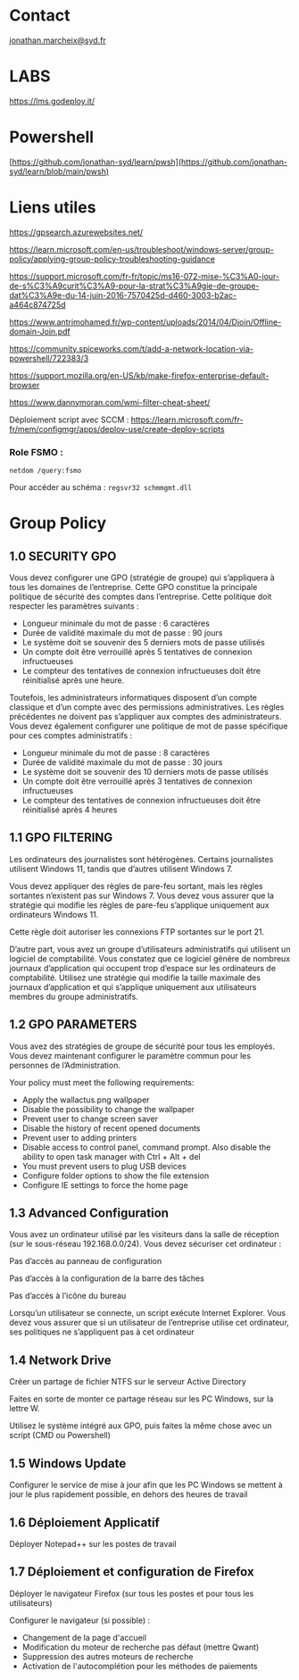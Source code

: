 # Contact

jonathan.marcheix@syd.fr

# LABS 

https://lms.godeploy.it/

# Powershell

[https://github.com/jonathan-syd/learn/pwsh](https://github.com/jonathan-syd/learn/blob/main/pwsh)

# Liens utiles 

https://gpsearch.azurewebsites.net/

https://learn.microsoft.com/en-us/troubleshoot/windows-server/group-policy/applying-group-policy-troubleshooting-guidance

https://support.microsoft.com/fr-fr/topic/ms16-072-mise-%C3%A0-jour-de-s%C3%A9curit%C3%A9-pour-la-strat%C3%A9gie-de-groupe-dat%C3%A9e-du-14-juin-2016-7570425d-d460-3003-b2ac-a464c874725d

https://www.antrimohamed.fr/wp-content/uploads/2014/04/Djoin/Offline-domain-Join.pdf

https://community.spiceworks.com/t/add-a-network-location-via-powershell/722383/3

https://support.mozilla.org/en-US/kb/make-firefox-enterprise-default-browser

https://www.dannymoran.com/wmi-filter-cheat-sheet/

Déploiement script avec SCCM : https://learn.microsoft.com/fr-fr/mem/configmgr/apps/deploy-use/create-deploy-scripts


### Role FSMO : 
`netdom /query:fsmo`

Pour accéder au schéma : `regsvr32 schmmgmt.dll`


# Group Policy 

## 1.0 SECURITY GPO

Vous devez configurer une GPO (stratégie de groupe) qui s’appliquera à tous les domaines de l’entreprise. Cette GPO constitue la principale politique de sécurité des comptes dans l’entreprise. Cette politique doit respecter les paramètres suivants :

- Longueur minimale du mot de passe : 6 caractères
- Durée de validité maximale du mot de passe : 90 jours
- Le système doit se souvenir des 5 derniers mots de passe utilisés
- Un compte doit être verrouillé après 5 tentatives de connexion infructueuses
- Le compteur des tentatives de connexion infructueuses doit être réinitialisé après une heure.

Toutefois, les administrateurs informatiques disposent d’un compte classique et d’un compte avec des permissions administratives. Les règles précédentes ne doivent pas s’appliquer aux comptes des administrateurs. 
Vous devez également configurer une politique de mot de passe spécifique pour ces comptes administratifs :

- Longueur minimale du mot de passe : 8 caractères
- Durée de validité maximale du mot de passe : 30 jours
- Le système doit se souvenir des 10 derniers mots de passe utilisés
- Un compte doit être verrouillé après 3 tentatives de connexion infructueuses
- Le compteur des tentatives de connexion infructueuses doit être réinitialisé après 4 heures


## 1.1 GPO FILTERING

Les ordinateurs des journalistes sont hétérogènes. Certains journalistes utilisent Windows 11, tandis que d’autres utilisent Windows 7.

Vous devez appliquer des règles de pare-feu sortant, mais les règles sortantes n’existent pas sur Windows 7. Vous devez vous assurer que la stratégie qui modifie les règles de pare-feu s’applique uniquement aux ordinateurs Windows 11.

Cette règle doit autoriser les connexions FTP sortantes sur le port 21.

D’autre part, vous avez un groupe d’utilisateurs administratifs qui utilisent un logiciel de comptabilité. Vous constatez que ce logiciel génère de nombreux journaux d’application qui occupent trop d’espace sur les ordinateurs de comptabilité. Utilisez une stratégie qui modifie la taille maximale des journaux d’application et qui s’applique uniquement aux utilisateurs membres du groupe administratifs.

## 1.2 GPO PARAMETERS

Vous avez des stratégies de groupe de sécurité pour tous les employés. Vous devez maintenant configurer le paramètre commun pour les personnes de l’Administration.

Your policy must meet the following requirements:
- Apply the wallactus.png wallpaper
- Disable the possibility to change the wallpaper
- Prevent user to change screen saver
- Disable the history of recent opened documents
- Prevent user to adding printers
- Disable access to control panel, command prompt. Also disable the ability to open task manager with Ctrl + Alt + del
- You must prevent users to plug USB devices
- Configure folder options to show the file extension
- Configure IE settings to force the home page

## 1.3 Advanced Configuration

Vous avez un ordinateur utilisé par les visiteurs dans la salle de réception (sur le sous-réseau 192.168.0.0/24). Vous devez sécuriser cet ordinateur :

Pas d’accès au panneau de configuration

Pas d’accès à la configuration de la barre des tâches

Pas d’accès à l’icône du bureau


Lorsqu’un utilisateur se connecte, un script exécute Internet Explorer. Vous devez vous assurer que si un utilisateur de l’entreprise utilise cet ordinateur, ses politiques ne s’appliquent pas à cet ordinateur


## 1.4 Network Drive

Créer un partage de fichier NTFS sur le serveur Active Directory

Faites en sorte de monter ce partage réseau sur les PC Windows, sur la lettre W.

Utilisez le système intégré aux GPO, puis faites la même chose avec un script (CMD ou Powershell)

## 1.5 Windows Update

Configurer le service de mise à jour afin que les PC Windows se mettent à jour le plus rapidement possible, en dehors des heures de travail

## 1.6 Déploiement Applicatif

Déployer Notepad++ sur les postes de travail

## 1.7 Déploiement et configuration de Firefox

Déployer le navigateur Firefox (sur tous les postes et pour tous les utilisateurs)

Configurer le navigateur (si possible) : 
- Changement de la page d'accueil
- Modification du moteur de recherche pas défaut (mettre Qwant)
- Suppression des autres moteurs de recherche
- Activation de l'autocomplétion pour les méthodes de paiements
  

